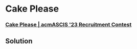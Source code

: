 # Cake Please
### [Cake Please | acmASCIS '23 Recruitment Contest](https://codeforces.com/group/7RRFVBbzR3/contest/404023/problem/B)

## Solution 
```cpp

```
